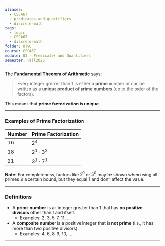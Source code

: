 ```yaml
---
aliases:
  - CSCA67
  - predicates-and-quantifiers
  - discrete-math
tags:
  - logic
  - CSCA67
  - discrete-math
folder: UTSC
course: CSCA67
module: 03 - Predicates and Quantifiers
semester: Fall2025
---
```

The **Fundamental Theorem of Arithmetic** says:

> Every integer greater than 1 is either a **prime** number or can be written as a **unique product of prime numbers** (up to the order of the factors).

This means that **prime factorization is unique**.

---

### Examples of Prime Factorization

| Number | Prime Factorization              |
|--------|----------------------------------|
| 16     | $2^4$                            |
| 18     | $2^1 \cdot 3^2$                  |
| 21     | $3^1 \cdot 7^1$                  |

**Note:** For completeness, factors like $2^0$ or $5^0$ may be shown when using all primes ≤ a certain bound, but they equal 1 and don’t affect the value.

---

### Definitions

- A **prime number** is an integer greater than 1 that has **no positive divisors** other than 1 and itself.
  - Examples: 2, 3, 5, 7, 11, ...
- A **composite number** is a positive integer that is **not prime** (i.e., it has more than two positive divisors).
  - Examples: 4, 6, 8, 9, 10, ...

---
